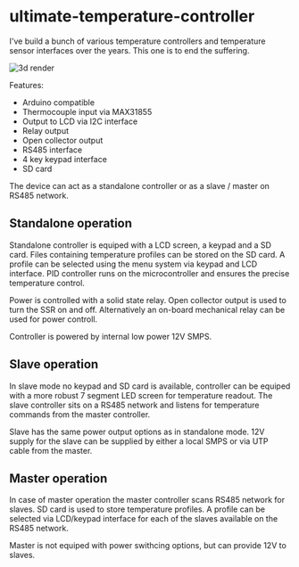 # ultimate-temperature-controller
I've build a bunch of various temperature controllers and temperature sensor interfaces over the years. This one is to end the suffering. 

![3d render](https://raw.githubusercontent.com/Miceuz/ultimate-temperature-controller/master/ultimate-temp-controller.png)

Features:
 * Arduino compatible
 * Thermocouple input via MAX31855
 * Output to LCD via I2C interface
 * Relay output
 * Open collector output
 * RS485 interface 
 * 4 key keypad interface
 * SD card

The device can act as a standalone controller or as a slave / master on RS485 network. 

## Standalone operation

Standalone controller is equiped with a LCD screen, a keypad and a SD card. Files containing temperature profiles can be stored on the SD card. A profile can be selected using the menu system via keypad and LCD interface. PID controller runs on the microcontroller and ensures the precise temperature control.

Power is controlled with a solid state relay. Open collector output is used to turn the SSR on and off. Alternatively an on-board mechanical relay can be used for power controll. 

Controller is powered by internal low power 12V SMPS.

## Slave operation

In slave mode no keypad and SD card is available, controller can be equiped with a more robust 7 segment LED screen for temperature readout. The slave controller sits on a RS485 network and listens for temperature commands from the master controller.

Slave has the same power output options as in standalone mode. 12V supply for the slave can be supplied by either a local SMPS or via UTP cable from the master. 

## Master operation

In case of master operation the master controller scans RS485 network for slaves. SD card is used to store temperature profiles. A profile can be selected via LCD/keypad interface for each of the slaves available on the RS485 network.

Master is not equiped with power swithcing options, but can provide 12V to slaves.

